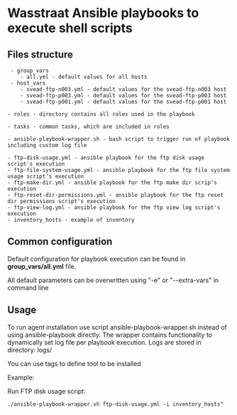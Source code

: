 Wasstraat Ansible playbooks to execute shell scripts
==========================

Files structure
---------------
     - group_vars
        - all.yml - default values for all hosts
     - host_vars
        - svead-ftp-n003.yml - default values for the svead-ftp-n003 host
        - svead-ftp-p003.yml - default values for the svead-ftp-p003 host
        - svead-ftp-p001.yml - default values for the svead-ftp-p001 host

    - roles - directory contains all roles used in the playbook

    - tasks - common tasks, which are included in roles

    - ansible-playbook-wrapper.sh - bash script to trigger run of playbook including custom log file

    - ftp-disk-usage.yml - ansible playbook for the ftp disk usage script's execution
    - ftp-file-system-usage.yml - ansible playbook for the ftp file system usage script's execution
    - ftp-make-dir.yml - ansible playbook for the ftp make dir scrip's execution
    - ftp-reset-dir-permissions.yml - ansible playbook for the ftp reset dir permissions script's execution
    - ftp-view-log.yml - ansible playbook for the ftp view log script's execution
    - inventory_hosts - example of inventory

Common configuration
--------------------

Default configuration for playbook execution can be found in **group_vars/all.yml** file.

All default parameters can be overwritten using "-e" or "--extra-vars" in command line

Usage
------

To run agent installation use script ansible-playbook-wrapper.sh instead of using ansible-playbook directly.
The wrapper contains functionality to dynamically set log file per playbook execution.
Logs are stored in directory: logs/

You can use tags to define tool to be installed

Example:

Run FTP disk usage script:

`./ansible-playbook-wrapper.sh ftp-disk-usage.yml -i inventory_hosts"`
